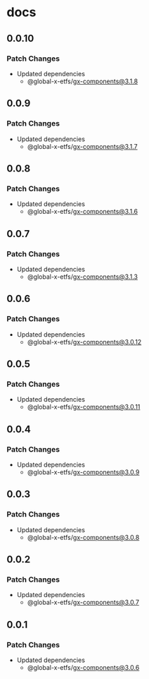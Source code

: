 # docs

## 0.0.10

### Patch Changes

- Updated dependencies
  - @global-x-etfs/gx-components@3.1.8

## 0.0.9

### Patch Changes

- Updated dependencies
  - @global-x-etfs/gx-components@3.1.7

## 0.0.8

### Patch Changes

- Updated dependencies
  - @global-x-etfs/gx-components@3.1.6

## 0.0.7

### Patch Changes

- Updated dependencies
  - @global-x-etfs/gx-components@3.1.3

## 0.0.6

### Patch Changes

- Updated dependencies
  - @global-x-etfs/gx-components@3.0.12

## 0.0.5

### Patch Changes

- Updated dependencies
  - @global-x-etfs/gx-components@3.0.11

## 0.0.4

### Patch Changes

- Updated dependencies
  - @global-x-etfs/gx-components@3.0.9

## 0.0.3

### Patch Changes

- Updated dependencies
  - @global-x-etfs/gx-components@3.0.8

## 0.0.2

### Patch Changes

- Updated dependencies
  - @global-x-etfs/gx-components@3.0.7

## 0.0.1

### Patch Changes

- Updated dependencies
  - @global-x-etfs/gx-components@3.0.6
